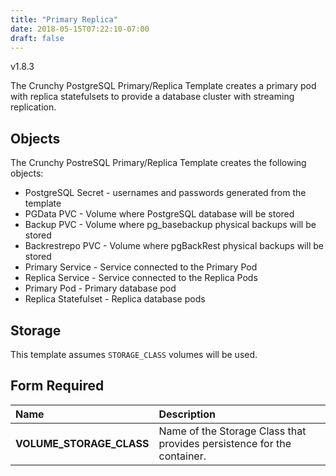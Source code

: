 ```yaml
---
title: "Primary Replica"
date: 2018-05-15T07:22:10-07:00
draft: false
---
```


v1.8.3

The Crunchy PostgreSQL Primary/Replica Template creates a primary pod with replica statefulsets to provide a database cluster with streaming replication.

## Objects

The Crunchy PostreSQL Primary/Replica Template creates the following objects:

* PostgreSQL Secret - usernames and passwords generated from the template
* PGData PVC - Volume where PostgreSQL database will be stored
* Backup PVC - Volume where pg_basebackup physical backups will be stored
* Backrestrepo PVC - Volume where pgBackRest physical backups will be stored
* Primary Service - Service connected to the Primary Pod
* Replica Service - Service connected to the Replica Pods
* Primary Pod - Primary database pod
* Replica Statefulset - Replica database pods

## Storage

This template assumes `STORAGE_CLASS` volumes will be used.

## Form Required
**Name**|**Description**
:-----|:-----
**VOLUME_STORAGE_CLASS**|Name of the Storage Class that provides persistence for the container.
